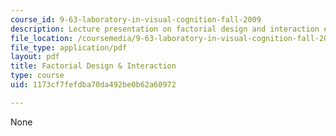 ```yaml
---
course_id: 9-63-laboratory-in-visual-cognition-fall-2009
description: Lecture presentation on factorial design and interaction effects.
file_location: /coursemedia/9-63-laboratory-in-visual-cognition-fall-2009/1173cf7fefdba70da492be0b62a60972_MIT9_63F09_lec05.pdf
file_type: application/pdf
layout: pdf
title: Factorial Design & Interaction
type: course
uid: 1173cf7fefdba70da492be0b62a60972

---
```

None